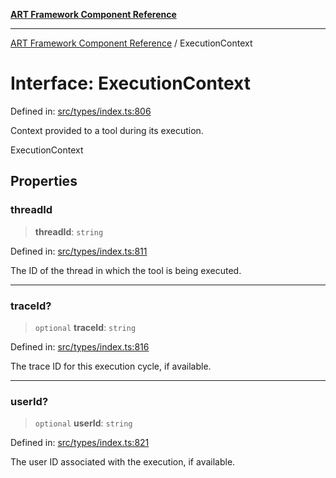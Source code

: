 [**ART Framework Component Reference**](../README.md)

***

[ART Framework Component Reference](../README.md) / ExecutionContext

# Interface: ExecutionContext

Defined in: [src/types/index.ts:806](https://github.com/hashangit/ART/blob/389c66e54bc50d9dde33052d28a5a19571a13dbf/src/types/index.ts#L806)

Context provided to a tool during its execution.

 ExecutionContext

## Properties

### threadId

> **threadId**: `string`

Defined in: [src/types/index.ts:811](https://github.com/hashangit/ART/blob/389c66e54bc50d9dde33052d28a5a19571a13dbf/src/types/index.ts#L811)

The ID of the thread in which the tool is being executed.

***

### traceId?

> `optional` **traceId**: `string`

Defined in: [src/types/index.ts:816](https://github.com/hashangit/ART/blob/389c66e54bc50d9dde33052d28a5a19571a13dbf/src/types/index.ts#L816)

The trace ID for this execution cycle, if available.

***

### userId?

> `optional` **userId**: `string`

Defined in: [src/types/index.ts:821](https://github.com/hashangit/ART/blob/389c66e54bc50d9dde33052d28a5a19571a13dbf/src/types/index.ts#L821)

The user ID associated with the execution, if available.
